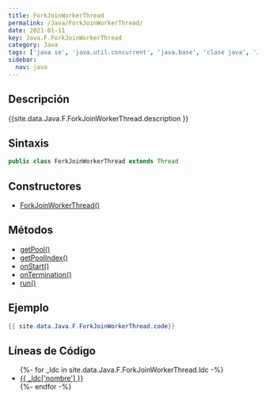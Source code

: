 ```yaml
---
title: ForkJoinWorkerThread
permalink: /Java/ForkJoinWorkerThread/
date: 2021-01-11
key: Java.F.ForkJoinWorkerThread
category: Java
tags: ['java se', 'java.util.concurrent', 'java.base', 'clase java', 'Java 1.7']
sidebar: 
  nav: java
---
```


## Descripción
{{site.data.Java.F.ForkJoinWorkerThread.description }}

## Sintaxis
~~~java
public class ForkJoinWorkerThread extends Thread
~~~

## Constructores
* [ForkJoinWorkerThread()](/Java/ForkJoinWorkerThread/ForkJoinWorkerThread/)

## Métodos
* [getPool()](/Java/ForkJoinWorkerThread/getPool)
* [getPoolIndex()](/Java/ForkJoinWorkerThread/getPoolIndex)
* [onStart()](/Java/ForkJoinWorkerThread/onStart)
* [onTermination()](/Java/ForkJoinWorkerThread/onTermination)
* [run()](/Java/ForkJoinWorkerThread/run)

## Ejemplo
~~~java
{{ site.data.Java.F.ForkJoinWorkerThread.code}}
~~~

## Líneas de Código
<ul>
{%- for _ldc in site.data.Java.F.ForkJoinWorkerThread.ldc -%}
   <li>
       <a href="{{_ldc['url'] }}">{{ _ldc['nombre'] }}</a>
   </li>
{%- endfor -%}
</ul>
